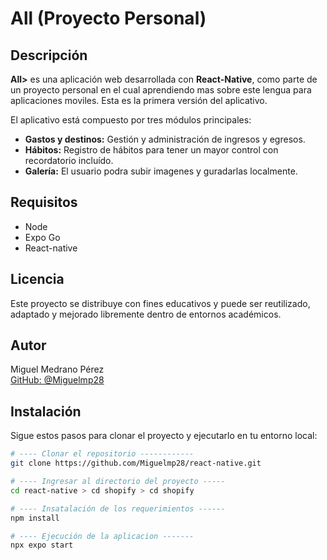 # **All** (Proyecto Personal)

## Descripción

**All>** es una aplicación web desarrollada con **React-Native**, 
como parte de un proyecto personal en el cual aprendiendo mas
sobre este lengua para aplicaciones moviles. 
Esta es la primera versión del aplicativo.

El aplicativo está compuesto por tres módulos principales:

- **Gastos y destinos:** Gestión y administración de ingresos y egresos.
- **Hábitos:** Registro de hábitos para tener un mayor control con recordatorio incluído.
- **Galería:** El usuario podra subir imagenes y guradarlas localmente.


## Requisitos

- Node
- Expo Go
- React-native

## Licencia

Este proyecto se distribuye con fines educativos y puede ser reutilizado, 
adaptado y mejorado libremente dentro de entornos académicos.

## Autor

Miguel Medrano Pérez  
[GitHub: @Miguelmp28](https://github.com/Miguelmp28)


## Instalación

Sigue estos pasos para clonar el proyecto y ejecutarlo en tu entorno local:

```bash
# ---- Clonar el repositorio ------------
git clone https://github.com/Miguelmp28/react-native.git

# ---- Ingresar al directorio del proyecto -----
cd react-native > cd shopify > cd shopify

# ---- Insatalación de los requerimientos ------
npm install

# ---- Ejecución de la aplicacion -------
npx expo start
